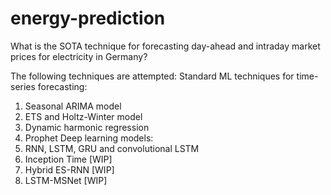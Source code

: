 # energy-prediction
What is the SOTA technique for forecasting day-ahead and intraday market prices for electricity in Germany?

The following techniques are attempted:
Standard ML techniques for time-series forecasting:
1. Seasonal ARIMA model
2. ETS  and Holtz-Winter model
3. Dynamic harmonic regression
4. Prophet
Deep learning models:
1. RNN, LSTM, GRU and convolutional LSTM
2. Inception Time [WIP]
3. Hybrid ES-RNN [WIP]
4. LSTM-MSNet [WIP]
